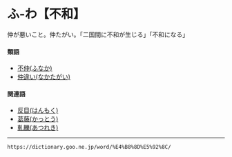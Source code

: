 # ふ‐わ【不和】

仲が悪いこと。仲たがい。「二国間に不和が生じる」「不和になる」

#### 類語

-   [不仲(ふなか)](https://dictionary.goo.ne.jp/word/%E4%B8%8D%E4%BB%B2/#jn-194213)
-   [仲違い(なかたがい)](https://dictionary.goo.ne.jp/word/%E4%BB%B2%E9%81%95%E3%81%84/#jn-163134)

#### 関連語

-   [反目(はんもく)](https://dictionary.goo.ne.jp/word/%E5%8F%8D%E7%9B%AE/#jn-182102)
-   [葛藤(かっとう)](https://dictionary.goo.ne.jp/word/%E8%91%9B%E8%97%A4_%28%E3%81%8B%E3%81%A3%E3%81%A8%E3%81%86%29/#jn-42862)
-   [軋轢(あつれき)](https://dictionary.goo.ne.jp/word/%E8%BB%8B%E8%BD%A2/#jn-5003)

---
`https://dictionary.goo.ne.jp/word/%E4%B8%8D%E5%92%8C/`